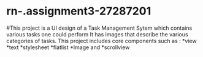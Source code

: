 # rn-.assignment3-27287201
#This project is a UI design of a Task Management Sytem which contains various tasks one could perform
It has images that describe the various categories of tasks.
This project includes core components such as : 
*view
*text
*stylesheet
*flatlist
*Image and 
*scrollview
